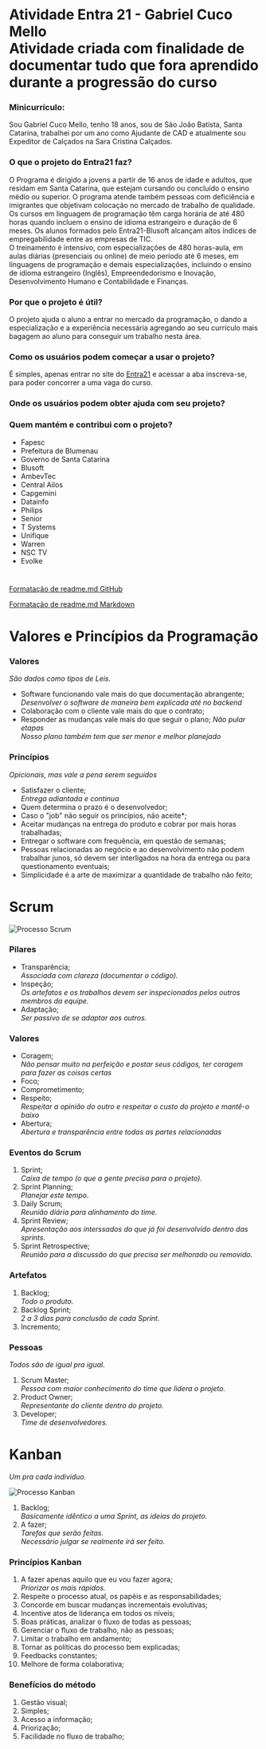 # Atividade Entra 21 - Gabriel Cuco Mello<br /> Atividade criada com finalidade de documentar tudo que fora aprendido durante a progressão do curso

### Minicurrículo:
Sou Gabriel Cuco Mello, tenho 18 anos, sou de São João Batista, Santa Catarina, trabalhei por um ano como Ajudante de CAD e atualmente sou Expeditor de Calçados na Sara Cristina Calçados.

### O que o projeto do Entra21 faz?<br />
O Programa é dirigido a jovens a partir de 16 anos de idade e adultos, que residam em Santa Catarina, que estejam cursando ou concluído o ensino médio ou superior. O programa atende também pessoas com deficiência e imigrantes que objetivam colocação no mercado de trabalho de qualidade.<br />
Os cursos em linguagem de programação têm carga horária de até 480 horas quando incluem o ensino de idioma estrangeiro e duração de 6 meses. Os alunos formados pelo Entra21-Blusoft alcançam altos índices de empregabilidade entre as empresas de TIC.<br />
O treinamento é intensivo, com especializações de 480 horas-aula, em aulas diárias (presenciais ou online) de meio período até 6 meses, em linguagens de programação e demais especializações, incluindo o ensino de idioma estrangeiro (Inglês), Empreendedorismo e Inovação, Desenvolvimento Humano e Contabilidade e Finanças.

### Por que o projeto é útil?<br />
O projeto ajuda o aluno a entrar no mercado da programação, o dando a especialização e a experiência necessária agregando ao seu currículo mais bagagem ao aluno para conseguir um trabalho nesta área.

### Como os usuários podem começar a usar o projeto?<br />
É simples, apenas entrar no site do [Entra21](https://www.entra21.com.br) e acessar a aba inscreva-se, para poder concorrer a uma vaga do curso.

### Onde os usuários podem obter ajuda com seu projeto?<br />

### Quem mantém e contribui com o projeto?<br />
* Fapesc
* Prefeitura de Blumenau
* Governo de Santa Catarina
* Blusoft
* AmbevTec
* Central Ailos
* Capgemini
* Datainfo
* Philips
* Senior
* T Systems
* Unifique
* Warren
* NSC TV
* Evolke

#
[Formatação de readme.md GitHub](https://docs.github.com/pt/get-started/writing-on-github/getting-started-with-writing-and-formatting-on-github/basic-writing-and-formatting-syntax)

[Formatação de readme.md Markdown](https://docs.pipz.com/central-de-ajuda/learning-center/guia-basico-de-markdown#open)

# Valores e Princípios da Programação

### Valores<br />
*São dados como tipos de Leis.*

* Software funcionando vale mais do que documentação abrangente;<br />
*Desenvolver o software de maneira bem explicada até no backend*
* Colaboração com o cliente vale mais do que o contrato;
* Responder as mudanças vale mais do que seguir o plano;
*Não pular etapas<br />*
*Nosso plano também tem que ser menor e melhor planejado*

### Princípios<br />
*Opicionais, mas vale a pena serem seguidos*

* Satisfazer o cliente;<br />
*Entrega adiantada e continua*
* Quem determina o prazo é o desenvolvedor;
* Caso o "job" não seguir os princípios, não aceite*;
* Aceitar mudanças na entrega do produto e cobrar por mais horas trabalhadas;
* Entregar o software com frequência, em questão de semanas;
* Pessoas relacionadas ao negócio e ao desenvolvimento não podem trabalhar junos, só devem ser interligados na hora da entrega ou para questionamento eventuais;
* Simplicidade é a arte de maximizar a quantidade de trabalho não feito;

# Scrum

![Processo Scrum](https://www.tecnicon.com.br/upload/public/Blog/post-scrum.png)

### Pilares

* Transparência;<br />
*Associada com clareza (documentar o código).*
* Inspeção;<br />
*Os artefatos e os trabalhos devem ser inspecionados pelos outros membros da equipe.*
* Adaptação;<br />
*Ser passivo de se adaptar aos outros.*

### Valores

* Coragem;<br />
*Não pensar muito na perfeição e postar seus códigos, ter coragem para fazer as coisas certas*
* Foco;
* Comprometimento;
* Respeito;<br />
*Respeitar a opinião do outro e respeitar o custo do projeto e mantê-o baixo*
* Abertura;<br />
*Abertura e transparência entre todas as partes relacionadas*

### Eventos do Scrum

1. Sprint;<br />
*Caixa de tempo (o que a gente precisa para o projeto).*
2. Sprint Planning;<br />
*Planejar este tempo.*
3. Daily Scrum;<br />
*Reunião diária para alinhamento do time.*
4. Sprint Review;<br />
*Apresentação aos interssados do que já foi desenvolvido dentro das sprints.*
5. Sprint Retrospective;<br />
*Reunião para a discussão do que precisa ser melhorado ou removido.*

### Artefatos

1. Backlog;<br />
*Todo o produto.*
2. Backlog Sprint;<br />
*2 a 3 dias para conclusão de cada Sprint.*
3. Incremento;<br />

### Pessoas
*Todos são de igual pra igual.*

1. Scrum Master;<br />
*Pessoa com maior conhecimento do time que lidera o projeto.*
2. Product Owner;<br />
*Representante do cliente dentro do projeto.*
3. Developer;<br />
*Time de desenvolvedores.*

# Kanban
*Um pra cada indivíduo.*

![Processo Kanban](https://artia.com/wp-content/uploads/2019/01/2-kanban-fazer-fazendo-feito.png)

1. Backlog;<br />
*Basicamente idêntico a uma Sprint, as ideias do projeto.*
2. A fazer;<br />
*Tarefas que serão feitas.<br />*
*Necessário julgar se realmente irá ser feito.*

### Princípios Kanban

1. A fazer apenas aquilo que eu vou fazer agora;<br />
*Priorizar os mais rápidos.*
2. Respeite o processo atual, os papéis e as responsabilidades;
3. Concorde em buscar mudanças incrementais evolutivas;
4. Incentive atos de liderança em todos os níveis;
5. Boas práticas, analizar o fluxo de todas as pessoas;
6. Gerenciar o fluxo de trabalho, não as pessoas;
7. Limitar o trabalho em andamento;
8. Tornar as políticas do processo bem explicadas;
9. Feedbacks constantes;
10. Melhore de forma colaborativa;

### Benefícios do método

1. Gestão visual;
2. Simples;
3. Acesso a informação;
4. Priorização;
5. Facilidade no fluxo de trabalho;